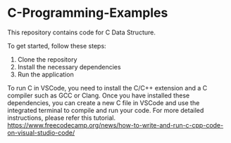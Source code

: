 # C-Programming-Examples

This repository contains code for C Data Structure.

To get started, follow these steps:
1. Clone the repository
2. Install the necessary dependencies
3. Run the application



To run C in VSCode, you need to install the C/C++ extension and a C compiler such as GCC or Clang.
Once you have installed these dependencies, you can create a new C file in VSCode and use the integrated terminal to compile and run your code.
For more detailed instructions, please refer this tutorial.
https://www.freecodecamp.org/news/how-to-write-and-run-c-cpp-code-on-visual-studio-code/
